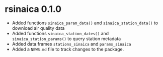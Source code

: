 # rsinaica 0.1.0

* Added functions `sinaica_param_data()` and `sinaica_station_data()` to download air quality data
* Added functions `sinaica_station_dates()` and `sinaica_station_params()` to query station metadata
* Added data.frames `stations_sinaica` and `params_sinaica`
* Added a `NEWS.md` file to track changes to the package.
